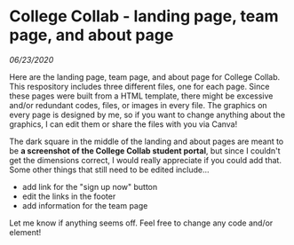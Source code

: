 # College Collab - landing page, team page, and about page
*06/23/2020*

Here are the landing page, team page, and about page for College Collab. This respository includes three different files, one for each page. Since these pages were built from a HTML template, there might be excessive and/or redundant codes, files, or images in every file. The graphics on every page is designed by me, so if you want to change anything about the graphics, I can edit them or share the files with you via Canva!

The dark square in the middle of the landing and about pages are meant to be **a screenshot of the College Collab student portal**, but since I couldn't get the dimensions correct, I would really appreciate if you could add that. Some other things that still need to be edited include...
- add link for the "sign up now" button
- edit the links in the footer
- add information for the team page

Let me know if anything seems off. Feel free to change any code and/or element!
